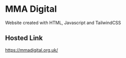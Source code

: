 # MMA Digital
Website created with HTML, Javascript and TailwindCSS

## Hosted Link

https://mmadigital.org.uk/
